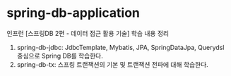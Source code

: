 # spring-db-application
인프런 [스프링DB 2편 - 데이터 접근 활용 기술] 학습 내용 정리
1. spring-db-jdbc: JdbcTemplate, Mybatis, JPA, SpringDataJpa, Querydsl 중심으로 Spring DB를 학습한다.
2. spring-db-tx: 스프링 트랜잭션의 기본 및 트랜잭션 전파에 대해 학습한다.
